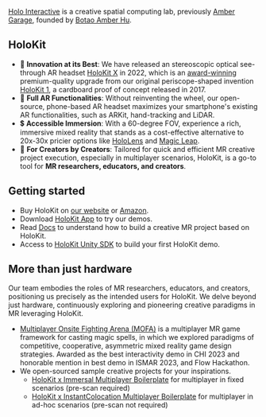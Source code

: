  [Holo Interactive](https://holoi.com) is a creative spatial computing lab, previously [Amber Garage](https://ambergarage.com), founded by [Botao Amber Hu](https://botao.hu).

## HoloKit 
* 🥽 **Innovation at its Best**: We have released an stereoscopic optical see-through AR headset [HoloKit X](https://holokit.io) in 2022, which is an [award-winning](https://www.red-dot.org/project/holokit-x-64930) premium-quality upgrade from our original periscope-shaped invention [HoloKit 1](https://1.holokit.io/), a cardboard proof of concept released in 2017. 
* 📲 **Full AR Functionalities**: Without reinventing the wheel, our open-source, phone-based AR headset maximizes your smartphone's existing AR functionalities, such as ARKit, hand-tracking and LiDAR.
* 💲 **Accessible Immersion**: With a 60-degree FOV, experience a rich, immersive mixed reality that stands as a cost-effective alternative to 20x-30x pricier options like [HoloLens](https://www.microsoft.com/en-us/hololens/buy) and [Magic Leap](https://www.magicleap.com/buy-now).
* 🎨 **For Creators by Creators**: Tailored for quick and efficient MR creative project execution, especially in multiplayer scenarios, HoloKit, is a go-to tool for **MR researchers, educators, and creators**.

## Getting started 

* Buy HoloKit on [our website](https://holokit.io/products/holokit-x) or [Amazon](https://www.amazon.com/s?i=merchant-items&me=ASBKMHTMFQG2J).
* Download [HoloKit App](https://apps.apple.com/us/app/holokit/id6444073276) to try our demos. 
* Read [Docs](https://docs.holokit.io/for-creators/unity/overview) to understand how to build a creative MR project based on HoloKit. 
* Access to [HoloKit Unity SDK](https://github.com/holoi/holokit-unity-sdk) to build your first HoloKit demo. 

## More than just hardware

Our team embodies the roles of MR researchers, educators, and creators, positioning us precisely as the intended users for HoloKit. We delve beyond just hardware, continuously exploring and pioneering creative paradigms in MR leveraging HoloKit.

* [Multiplayer Onsite Fighting Arena (MOFA)](https://mofa.ar) is a multiplayer MR game framework for casting magic spells, in which we explored paradigms of competitive, cooperative, asymmetric mixed reality game design strategies. Awarded as the best interactivity demo in CHI 2023 and honorable mention in best demo in ISMAR 2023, and Flow Hackathon.
* We open-sourced sample creative projects for your inspirations.
  * [HoloKit x Immersal Multiplayer Boilerplate](https://github.com/holoi/immersal-holokit-samples) for multiplayer in fixed scenarios (pre-scan required)  
  * [HoloKit x InstantColocation Multiplayer Boilerplate](https://github.com/holoi/immersal-holokit-samples) for multiplayer in ad-hoc scenarios (pre-scan not required)
